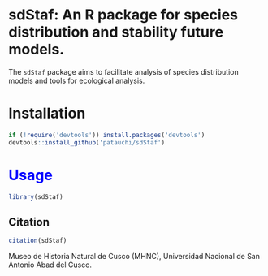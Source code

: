 # sdStaf: An R package for species distribution and stability future models.

The `sdStaf` package aims to facilitate analysis of species distribution models and tools for ecological analysis.

# Installation
```r
if (!require('devtools')) install.packages('devtools')
devtools::install_github('patauchi/sdStaf')
```

# <span style="color:blue">Usage</span>

```r
library(sdStaf)
```

## Citation


```r
citation(sdStaf)
```


Museo de Historia Natural de Cusco (MHNC), Universidad Nacional de San Antonio Abad del Cusco.
